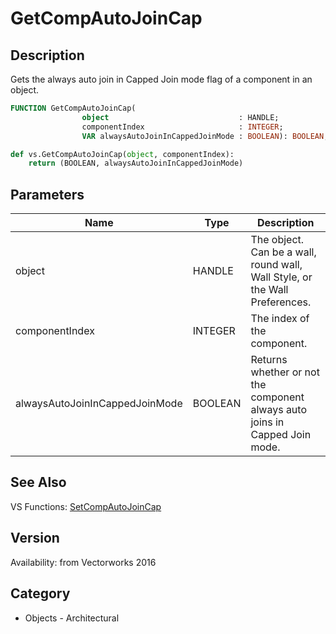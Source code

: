 # GetCompAutoJoinCap

## Description
Gets the always auto join in Capped Join mode flag of a component in an object.

```pascal
FUNCTION GetCompAutoJoinCap(
				object                             : HANDLE;
				componentIndex                     : INTEGER;
				VAR alwaysAutoJoinInCappedJoinMode : BOOLEAN): BOOLEAN;
```

```python
def vs.GetCompAutoJoinCap(object, componentIndex):
    return (BOOLEAN, alwaysAutoJoinInCappedJoinMode)
```

## Parameters
|Name|Type|Description|
|---|---|---|
|object|HANDLE|The object. Can be a wall, round wall, Wall Style, or the Wall Preferences.|
|componentIndex|INTEGER|The index of the component.|
|alwaysAutoJoinInCappedJoinMode|BOOLEAN|Returns whether or not the component always auto joins in Capped Join mode.|

## See Also
VS Functions:
[SetCompAutoJoinCap](SetCompAutoJoinCap.md)

## Version
Availability: from Vectorworks 2016

## Category
* Objects - Architectural


